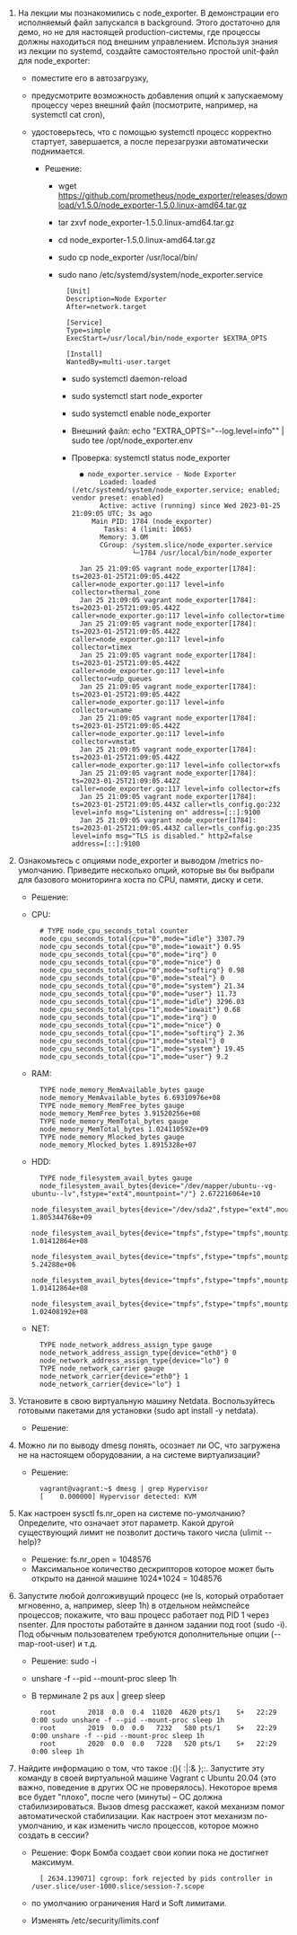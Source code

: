 1. На лекции мы познакомились с node_exporter. В демонстрации его исполняемый файл запускался в background. Этого достаточно для демо, но не для настоящей production-системы, где процессы должны находиться под внешним управлением. Используя знания из лекции по systemd, создайте самостоятельно простой unit-файл для node_exporter:

	* поместите его в автозагрузку,
	* предусмотрите возможность добавления опций к запускаемому процессу через внешний файл (посмотрите, например, на systemctl cat cron),
	* удостоверьтесь, что с помощью systemctl процесс корректно стартует, завершается, а после перезагрузки автоматически поднимается.
	
		* Решение:
			- wget https://github.com/prometheus/node_exporter/releases/download/v1.5.0/node_exporter-1.5.0.linux-amd64.tar.gz
			- tar zxvf node_exporter-1.5.0.linux-amd64.tar.gz
			- cd node_exporter-1.5.0.linux-amd64.tar.gz
			- sudo cp node_exporter /usr/local/bin/
			- sudo nano /etc/systemd/system/node_exporter.service
			
					[Unit]
					Description=Node Exporter
					After=network.target
					 
					[Service]
					Type=simple
					ExecStart=/usr/local/bin/node_exporter $EXTRA_OPTS
					 
					[Install]
					WantedBy=multi-user.target
				
				- sudo systemctl daemon-reload
				- sudo systemctl start node_exporter
				- sudo systemctl enable node_exporter
				- Внешний файл:  echo "EXTRA_OPTS=\"--log.level=info\"" | sudo tee /opt/node_exporter.env
				- Проверка: systemctl status node_exporter
				
						● node_exporter.service - Node Exporter
						     Loaded: loaded (/etc/systemd/system/node_exporter.service; enabled; vendor preset: enabled)
						     Active: active (running) since Wed 2023-01-25 21:09:05 UTC; 3s ago
						   Main PID: 1784 (node_exporter)
						      Tasks: 4 (limit: 1065)
						     Memory: 3.0M
						     CGroup: /system.slice/node_exporter.service
						             └─1784 /usr/local/bin/node_exporter
						
						Jan 25 21:09:05 vagrant node_exporter[1784]: ts=2023-01-25T21:09:05.442Z caller=node_exporter.go:117 level=info collector=thermal_zone
						Jan 25 21:09:05 vagrant node_exporter[1784]: ts=2023-01-25T21:09:05.442Z caller=node_exporter.go:117 level=info collector=time
						Jan 25 21:09:05 vagrant node_exporter[1784]: ts=2023-01-25T21:09:05.442Z caller=node_exporter.go:117 level=info collector=timex
						Jan 25 21:09:05 vagrant node_exporter[1784]: ts=2023-01-25T21:09:05.442Z caller=node_exporter.go:117 level=info collector=udp_queues
						Jan 25 21:09:05 vagrant node_exporter[1784]: ts=2023-01-25T21:09:05.442Z caller=node_exporter.go:117 level=info collector=uname
						Jan 25 21:09:05 vagrant node_exporter[1784]: ts=2023-01-25T21:09:05.442Z caller=node_exporter.go:117 level=info collector=vmstat
						Jan 25 21:09:05 vagrant node_exporter[1784]: ts=2023-01-25T21:09:05.442Z caller=node_exporter.go:117 level=info collector=xfs
						Jan 25 21:09:05 vagrant node_exporter[1784]: ts=2023-01-25T21:09:05.442Z caller=node_exporter.go:117 level=info collector=zfs
						Jan 25 21:09:05 vagrant node_exporter[1784]: ts=2023-01-25T21:09:05.443Z caller=tls_config.go:232 level=info msg="Listening on" address=[::]:9100
						Jan 25 21:09:05 vagrant node_exporter[1784]: ts=2023-01-25T21:09:05.443Z caller=tls_config.go:235 level=info msg="TLS is disabled." http2=false address=[::]:9100

2. Ознакомьтесь с опциями node_exporter и выводом /metrics по-умолчанию. Приведите несколько опций, которые вы бы выбрали для базового мониторинга хоста по CPU, памяти, диску и сети.

	* Решение: 
	* CPU: 
	
			# TYPE node_cpu_seconds_total counter
			node_cpu_seconds_total{cpu="0",mode="idle"} 3307.79
			node_cpu_seconds_total{cpu="0",mode="iowait"} 0.95
			node_cpu_seconds_total{cpu="0",mode="irq"} 0
			node_cpu_seconds_total{cpu="0",mode="nice"} 0
			node_cpu_seconds_total{cpu="0",mode="softirq"} 0.98
			node_cpu_seconds_total{cpu="0",mode="steal"} 0
			node_cpu_seconds_total{cpu="0",mode="system"} 21.34
			node_cpu_seconds_total{cpu="0",mode="user"} 11.73
			node_cpu_seconds_total{cpu="1",mode="idle"} 3296.03
			node_cpu_seconds_total{cpu="1",mode="iowait"} 0.68
			node_cpu_seconds_total{cpu="1",mode="irq"} 0
			node_cpu_seconds_total{cpu="1",mode="nice"} 0
			node_cpu_seconds_total{cpu="1",mode="softirq"} 2.36
			node_cpu_seconds_total{cpu="1",mode="steal"} 0
			node_cpu_seconds_total{cpu="1",mode="system"} 19.45
			node_cpu_seconds_total{cpu="1",mode="user"} 9.2
		
	* RAM:
	
			TYPE node_memory_MemAvailable_bytes gauge
			node_memory_MemAvailable_bytes 6.69310976e+08
			TYPE node_memory_MemFree_bytes gauge
			node_memory_MemFree_bytes 3.91520256e+08
			TYPE node_memory_MemTotal_bytes gauge
			node_memory_MemTotal_bytes 1.024110592e+09
			TYPE node_memory_Mlocked_bytes gauge
			node_memory_Mlocked_bytes 1.8915328e+07
	* HDD:
	
			TYPE node_filesystem_avail_bytes gauge
			node_filesystem_avail_bytes{device="/dev/mapper/ubuntu--vg-ubuntu--lv",fstype="ext4",mountpoint="/"} 2.672216064e+10
			node_filesystem_avail_bytes{device="/dev/sda2",fstype="ext4",mountpoint="/boot"} 1.805344768e+09
			node_filesystem_avail_bytes{device="tmpfs",fstype="tmpfs",mountpoint="/run"} 1.01412864e+08
			node_filesystem_avail_bytes{device="tmpfs",fstype="tmpfs",mountpoint="/run/lock"} 5.24288e+06
			node_filesystem_avail_bytes{device="tmpfs",fstype="tmpfs",mountpoint="/run/snapd/ns"} 1.01412864e+08
			node_filesystem_avail_bytes{device="tmpfs",fstype="tmpfs",mountpoint="/run/user/1000"} 1.02408192e+08
			
	* NET:
	
			TYPE node_network_address_assign_type gauge
			node_network_address_assign_type{device="eth0"} 0
			node_network_address_assign_type{device="lo"} 0
			TYPE node_network_carrier gauge
			node_network_carrier{device="eth0"} 1
			node_network_carrier{device="lo"} 1
			
3. Установите в свою виртуальную машину Netdata. Воспользуйтесь готовыми пакетами для установки (sudo apt install -y netdata).
	
	* Решение:

4. Можно ли по выводу dmesg понять, осознает ли ОС, что загружена не на настоящем оборудовании, а на системе виртуализации?
	
	* Решение: 
	
			vagrant@vagrant:~$ dmesg | grep Hypervisor
			[    0.000000] Hypervisor detected: KVM
			
5. Как настроен sysctl fs.nr_open на системе по-умолчанию? Определите, что означает этот параметр. Какой другой существующий лимит не позволит достичь такого числа (ulimit --help)?
	
	* Решение: fs.nr_open = 1048576 
	* Максимальное количество дескрипторов которое может быть открыто на данной машине 1024*1024 = 1048576

6. Запустите любой долгоживущий процесс (не ls, который отработает мгновенно, а, например, sleep 1h) в отдельном неймспейсе процессов; покажите, что ваш процесс работает под PID 1 через nsenter. Для простоты работайте в данном задании под root (sudo -i). Под обычным пользователем требуются дополнительные опции (--map-root-user) и т.д.

	* Решение: sudo -i
	* unshare -f --pid --mount-proc sleep 1h
	* В терминале 2 ps aux | greep sleep

			root        2018  0.0  0.4  11020  4620 pts/1    S+   22:29   0:00 sudo unshare -f --pid --mount-proc sleep 1h
			root        2019  0.0  0.0   7232   580 pts/1    S+   22:29   0:00 unshare -f --pid --mount-proc sleep 1h
			root        2020  0.0  0.0   7228   520 pts/1    S+   22:29   0:00 sleep 1h
			
7. Найдите информацию о том, что такое :(){ :|:& };:. Запустите эту команду в своей виртуальной машине Vagrant с Ubuntu 20.04 (это важно, поведение в других ОС не проверялось). Некоторое время все будет "плохо", после чего (минуты) – ОС должна стабилизироваться. Вызов dmesg расскажет, какой механизм помог автоматической стабилизации.
Как настроен этот механизм по-умолчанию, и как изменить число процессов, которое можно создать в сессии?

	* Решение: Форк Бомба создает свои копии пока не достигнет максимум. 

			[ 2634.139071] cgroup: fork rejected by pids controller in /user.slice/user-1000.slice/session-7.scope
			
	* по умолчанию ограничения Hard и Soft лимитами.
	* Изменять /etc/security/limits.conf
